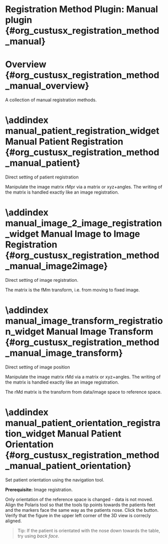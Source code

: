Registration Method Plugin: Manual plugin {#org_custusx_registration_method_manual}
===================

Overview {#org_custusx_registration_method_manual_overview}
========================

A collection of manual registration methods.



\addindex manual_patient_registration_widget
Manual Patient Registration {#org_custusx_registration_method_manual_patient}
===========================================================

Direct setting of patient registration

Manipulate the image matrix rMpr via a matrix
or xyz+angles. The writing of the matrix is handled
exactly like an image registration.



\addindex manual_image_2_image_registration_widget
Manual Image to Image Registration {#org_custusx_registration_method_manual_image2image}
===========================================================

Direct setting of image registration.

The matrix is the fMm transform, i.e. from moving to fixed image.



\addindex manual_image_transform_registration_widget
Manual Image Transform {#org_custusx_registration_method_manual_image_transform}
===========================================================

Direct setting of image position

Manipulate the image matrix rMd via a matrix
or xyz+angles. The writing of the matrix is handled
exactly like an image registration.

The rMd matrix is the transform from data/image space to reference space.



\addindex manual_patient_orientation_registration_widget
Manual Patient Orientation {#org_custusx_registration_method_manual_patient_orientation}
===========================================================

Set patient orientation using the navigation tool.

**Prerequisite:** Image registration.

Only orientation of the reference space is changed - data is not moved.
Align the Polaris tool so that the tools tip points towards the patients feet and the
markers face the same way as the patients nose. Click the button. Verify that the 
figure in the upper left corner of the 3D view is correcly aligned.

> Tip: If the patient is orientated with the nose down towards the table, try using *back face*.



